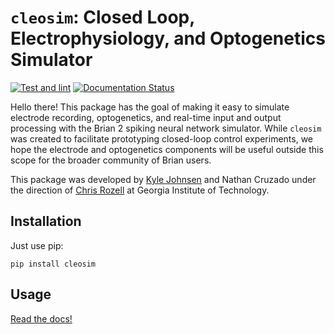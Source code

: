 # `cleosim`: Closed Loop, Electrophysiology, and Optogenetics Simulator

[![Test and lint](https://github.com/kjohnsen/cleosim/actions/workflows/test.yml/badge.svg)](https://github.com/kjohnsen/cleosim/actions/workflows/test.yml)
[![Documentation Status](https://readthedocs.org/projects/cleosim/badge/?version=latest)](https://cleosim.readthedocs.io/en/latest/?badge=latest)

Hello there! This package has the goal of making it easy to simulate electrode recording, optogenetics, and real-time input and output processing with the Brian 2 spiking neural network simulator. While `cleosim` was created to facilitate prototyping closed-loop control experiments, we hope the electrode and optogenetics components will be useful outside this scope for the broader community of Brian users.

This package was developed by [Kyle Johnsen](https://kjohnsen.org) and Nathan Cruzado under the direction of [Chris Rozell](https://siplab.gatech.edu) at Georgia Institute of Technology.

## Installation
Just use pip:
```
pip install cleosim
```

## Usage
[Read the docs!](https://cleosim.readthedocs.io)